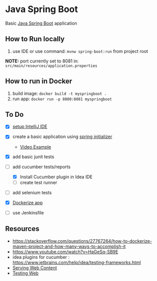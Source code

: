 # Java Spring Boot

Basic [Java Spring Boot](https://spring.io/projects/spring-boot) application

## How to Run locally

1. use IDE or use command: ```mvnw spring-boot:run``` from project root

**NOTE:** port currently set to 8081 in: ```src/main/resources/application.properties```

## How to run in Docker
1. build image: ```docker build -t myspringboot .```
2. run app: ```docker run -p 8080:8081 myspringboot```
## To Do

- [x] [setup IntelliJ IDE](https://www.youtube.com/watch?v=H_XxH66lm3U&t=84s)
- [x] create a basic application using [spring initializer](https://start.spring.io/)
    - [Video Example](https://www.youtube.com/watch?v=df7Dso9q700&t=565s)
- [x] add basic junit tests
- [ ] add cucumber tests/reports
    - [x] Install Cucumber plugin in Idea IDE
    - [ ] create test runner 
- [ ] add selenium tests 
- [x] [Dockerize app](https://spring.io/guides/gs/spring-boot-docker/)
- [ ] use Jenkinsfile


## Resources

- https://stackoverflow.com/questions/27767264/how-to-dockerize-maven-project-and-how-many-ways-to-accomplish-it
- https://www.youtube.com/watch?v=HaGeSq-SB9E
- idea plugins for cucumber : https://www.jetbrains.com/help/idea/testing-frameworks.html
- [Serving Web Content](https://spring.io/guides/gs/serving-web-content/)
- [Testing Web](https://spring.io/guides/gs/testing-web/)